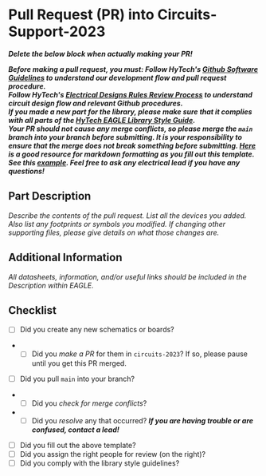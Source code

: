 # Pull Request (PR) into Circuits-Support-2023

***Delete the below block when actually making your PR!***

***Before making a pull request, you must:
Follow HyTech's [Github Software Guidelines](https://gtvault.sharepoint.com/:w:/r/sites/HyTechRacing2/Shared%20Documents/Electrical%20-%20All/HT06/Guidelines%20Rules%20and%20Procedures/Github%20Software%20Guidelines.docx?d=w7e0d7e36afeb47b5a935bd7a4851bceb&csf=1&web=1&e=sudzjV) to understand our development flow and pull request procedure.***  
***Follow HyTech's [Electrical Designs Rules Review Process](https://gtvault.sharepoint.com/:w:/r/sites/HyTechRacing2/Shared%20Documents/Electrical%20-%20All/HT06/Guidelines%20Rules%20and%20Procedures/Electrical%20Designs%20Rules%20Review%20Process.docx?d=w0277498dfb4b4b9fbfad0e5db8a187c8&csf=1&web=1&e=LDFCNz) to understand circuit design flow and relevant Github procedures.***  
***If you made a new part for the library, please make sure that it complies with all parts of the [HyTech EAGLE Library Style Guide](https://gtvault.sharepoint.com/:w:/s/HyTechRacing2/EbFCu5uSk-JAn6JOtRveoY8BFpta20LwK2nkDpP1ih_pnA?e=igv3fK).***  
***Your PR should not cause any merge conflicts, so please merge the `main` branch into your branch before submitting. It is your responsibility to ensure that the merge does not break something before submitting. [Here](https://guides.github.com/features/mastering-markdown/) is a good resource for markdown formatting as you fill out this template. See this [example](https://github.com/hytech-racing/circuits-support-2023/pull/9). Feel free to ask any electrical lead if you have any questions!***

## Part Description
*Describe the contents of the pull request. List all the devices you added. Also list any footprints or symbols you modified. If changing other supporting files, please give details on what those changes are.*

## Additional Information
*All datasheets, information, and/or useful links should be included in the Description within EAGLE.*

## Checklist
- [ ] Did you create any new schematics or boards?
- - [ ] Did you *make a PR* for them in `circuits-2023`? If so, please pause until you get this PR merged.
- [ ] Did you pull `main` into your branch?
- - [ ] Did you *check for merge conflicts*?
- - [ ] Did you *resolve* any that occurred? ***If you are having trouble or are confused, contact a lead!***
- [ ] Did you fill out the above template?
- [ ] Did you assign the right people for review (on the right)?
- [ ] Did you comply with the library style guidelines?

